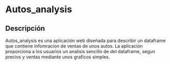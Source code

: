 # Autos_analysis

## Descripción

Autos_analysis es una aplicación web diseñada para describir un dataframe que contiene infomracion de ventas de unos autos. La aplicación proporciona a los usuarios un analisis sencillo de del dataframe, segun precios y ventas mediante unos graficos simples.

